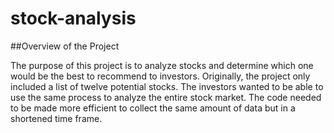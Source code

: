 # stock-analysis

##Overview of the Project

The purpose of this project is to analyze stocks and determine which one would be the best to recommend to investors. Originally, the project only included a list of twelve potential stocks. The investors wanted to be able to use the same process to analyze the entire stock market. The code needed to be made more efficient to collect the same amount of data but in a shortened time frame. 
